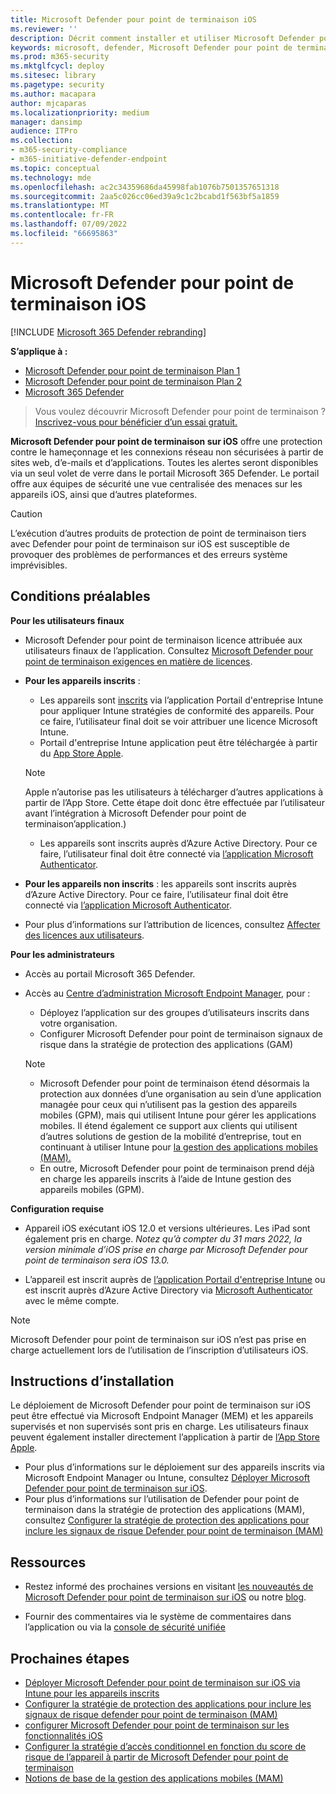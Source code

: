 ```yaml
---
title: Microsoft Defender pour point de terminaison iOS
ms.reviewer: ''
description: Décrit comment installer et utiliser Microsoft Defender pour point de terminaison sur iOS
keywords: microsoft, defender, Microsoft Defender pour point de terminaison, ios, vue d’ensemble, installation, déploiement, désinstallation, intune
ms.prod: m365-security
ms.mktglfcycl: deploy
ms.sitesec: library
ms.pagetype: security
ms.author: macapara
author: mjcaparas
ms.localizationpriority: medium
manager: dansimp
audience: ITPro
ms.collection:
- m365-security-compliance
- m365-initiative-defender-endpoint
ms.topic: conceptual
ms.technology: mde
ms.openlocfilehash: ac2c34359686da45998fab1076b7501357651318
ms.sourcegitcommit: 2aa5c026cc06ed39a9c1c2bcabd1f563bf5a1859
ms.translationtype: MT
ms.contentlocale: fr-FR
ms.lasthandoff: 07/09/2022
ms.locfileid: "66695863"
---
```

# <a name="microsoft-defender-for-endpoint-on-ios"></a>Microsoft Defender pour point de terminaison iOS

[!INCLUDE [Microsoft 365 Defender rebranding](../../includes/microsoft-defender.md)]

**S’applique à :**
- [Microsoft Defender pour point de terminaison Plan 1](https://go.microsoft.com/fwlink/p/?linkid=2154037)
- [Microsoft Defender pour point de terminaison Plan 2](https://go.microsoft.com/fwlink/p/?linkid=2154037)
- [Microsoft 365 Defender](https://go.microsoft.com/fwlink/?linkid=2118804)

> Vous voulez découvrir Microsoft Defender pour point de terminaison ? [Inscrivez-vous pour bénéficier d’un essai gratuit.](https://signup.microsoft.com/create-account/signup?products=7f379fee-c4f9-4278-b0a1-e4c8c2fcdf7e&ru=https://aka.ms/MDEp2OpenTrial?ocid=docs-wdatp-exposedapis-abovefoldlink)

**Microsoft Defender pour point de terminaison sur iOS** offre une protection contre le hameçonnage et les connexions réseau non sécurisées à partir de sites web, d’e-mails et d’applications. Toutes les alertes seront disponibles via un seul volet de verre dans le portail Microsoft 365 Defender. Le portail offre aux équipes de sécurité une vue centralisée des menaces sur les appareils iOS, ainsi que d’autres plateformes.

> [!CAUTION]
> L’exécution d’autres produits de protection de point de terminaison tiers avec Defender pour point de terminaison sur iOS est susceptible de provoquer des problèmes de performances et des erreurs système imprévisibles.

## <a name="prerequisites"></a>Conditions préalables

**Pour les utilisateurs finaux**

- Microsoft Defender pour point de terminaison licence attribuée aux utilisateurs finaux de l’application. Consultez [Microsoft Defender pour point de terminaison exigences en matière de licences](/microsoft-365/security/defender-endpoint/minimum-requirements#licensing-requirements).

- **Pour les appareils inscrits** :
    - Les appareils sont [inscrits](/mem/intune/user-help/enroll-your-device-in-intune-ios) via l’application Portail d'entreprise Intune pour appliquer Intune stratégies de conformité des appareils. Pour ce faire, l’utilisateur final doit se voir attribuer une licence Microsoft Intune.
    - Portail d'entreprise Intune application peut être téléchargée à partir du [App Store Apple](https://apps.apple.com/us/app/intune-company-portal/id719171358).
    
    >[!NOTE]
    >Apple n’autorise pas les utilisateurs à télécharger d’autres applications à partir de l’App Store. Cette étape doit donc être effectuée par l’utilisateur avant l’intégration à Microsoft Defender pour point de terminaison’application.)


    - Les appareils sont inscrits auprès d’Azure Active Directory. Pour ce faire, l’utilisateur final doit être connecté via [l’application Microsoft Authenticator](https://apps.apple.com/app/microsoft-authenticator/id983156458).

- **Pour les appareils non inscrits** : les appareils sont inscrits auprès d’Azure Active Directory. Pour ce faire, l’utilisateur final doit être connecté via [l’application Microsoft Authenticator](https://apps.apple.com/app/microsoft-authenticator/id983156458).

- Pour plus d’informations sur l’attribution de licences, consultez [Affecter des licences aux utilisateurs](/azure/active-directory/users-groups-roles/licensing-groups-assign).

**Pour les administrateurs**

- Accès au portail Microsoft 365 Defender.

- Accès au [Centre d’administration Microsoft Endpoint Manager](https://go.microsoft.com/fwlink/?linkid=2109431), pour :
   - Déployez l’application sur des groupes d’utilisateurs inscrits dans votre organisation.
   - Configurer Microsoft Defender pour point de terminaison signaux de risque dans la stratégie de protection des applications (GAM)


    > [!NOTE]
    > - Microsoft Defender pour point de terminaison étend désormais la protection aux données d’une organisation au sein d’une application managée pour ceux qui n’utilisent pas la gestion des appareils mobiles (GPM), mais qui utilisent Intune pour gérer les applications mobiles. Il étend également ce support aux clients qui utilisent d’autres solutions de gestion de la mobilité d’entreprise, tout en continuant à utiliser Intune pour [la gestion des applications mobiles (MAM).](/mem/intune/apps/mam-faq)
    > - En outre, Microsoft Defender pour point de terminaison prend déjà en charge les appareils inscrits à l’aide de Intune gestion des appareils mobiles (GPM).  

**Configuration requise**

- Appareil iOS exécutant iOS 12.0 et versions ultérieures. Les iPad sont également pris en charge. *Notez qu’à compter du 31 mars 2022, la version minimale d’iOS prise en charge par Microsoft Defender pour point de terminaison sera iOS 13.0.*

- L’appareil est inscrit auprès de [l’application Portail d'entreprise Intune](https://apps.apple.com/us/app/intune-company-portal/id719171358) ou est inscrit auprès d’Azure Active Directory via [Microsoft Authenticator](https://apps.apple.com/app/microsoft-authenticator/id983156458) avec le même compte.

 > [!NOTE]
 > Microsoft Defender pour point de terminaison sur iOS n’est pas prise en charge actuellement lors de l’utilisation de l’inscription d’utilisateurs iOS.

## <a name="installation-instructions"></a>Instructions d’installation

Le déploiement de Microsoft Defender pour point de terminaison sur iOS peut être effectué via Microsoft Endpoint Manager (MEM) et les appareils supervisés et non supervisés sont pris en charge. Les utilisateurs finaux peuvent également installer directement l’application à partir de [l’App Store Apple](https://aka.ms/mdatpiosappstore).

- Pour plus d’informations sur le déploiement sur des appareils inscrits via Microsoft Endpoint Manager ou Intune, consultez [Déployer Microsoft Defender pour point de terminaison sur iOS](ios-install.md).
- Pour plus d’informations sur l’utilisation de Defender pour point de terminaison dans la stratégie de protection des applications (MAM), consultez [Configurer la stratégie de protection des applications pour inclure les signaux de risque Defender pour point de terminaison (MAM)](ios-install-unmanaged.md)

## <a name="resources"></a>Ressources

- Restez informé des prochaines versions en visitant [les nouveautés de Microsoft Defender pour point de terminaison sur iOS](ios-whatsnew.md) ou notre [blog](https://techcommunity.microsoft.com/t5/microsoft-defender-atp/bg-p/MicrosoftDefenderATPBlog/label-name/iOS).

- Fournir des commentaires via le système de commentaires dans l’application ou via la [console de sécurité unifiée](https://security.microsoft.com)

## <a name="next-steps"></a>Prochaines étapes

- [Déployer Microsoft Defender pour point de terminaison sur iOS via Intune pour les appareils inscrits](ios-install.md)
- [Configurer la stratégie de protection des applications pour inclure les signaux de risque defender pour point de terminaison (MAM)](ios-install-unmanaged.md)
- [configurer Microsoft Defender pour point de terminaison sur les fonctionnalités iOS](ios-configure-features.md)
- [Configurer la stratégie d’accès conditionnel en fonction du score de risque de l’appareil à partir de Microsoft Defender pour point de terminaison](ios-configure-features.md#conditional-access-with-defender-for-endpoint-on-ios)
- [Notions de base de la gestion des applications mobiles (MAM)](/mem/intune/apps/app-management#mobile-application-management-mam-basics)
